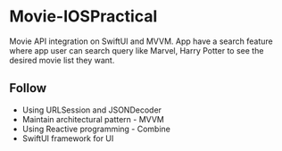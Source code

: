 # Movie-IOSPractical
Movie API integration on SwiftUI and MVVM.
App have a search feature where app user can search query 
like Marvel, Harry Potter to see the desired movie list they want.
## Follow
* Using URLSession and JSONDecoder
* Maintain architectural pattern - MVVM
* Using Reactive programming - Combine
* SwiftUI framework for UI
